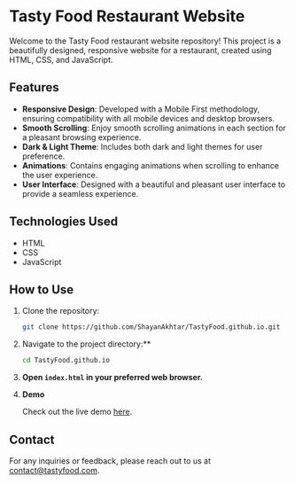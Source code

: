 # Tasty Food Restaurant Website

Welcome to the Tasty Food restaurant website repository! This project is a beautifully designed, responsive website for a restaurant, created using HTML, CSS, and JavaScript.

## Features

- **Responsive Design**: Developed with a Mobile First methodology, ensuring compatibility with all mobile devices and desktop browsers.
- **Smooth Scrolling**: Enjoy smooth scrolling animations in each section for a pleasant browsing experience.
- **Dark & Light Theme**: Includes both dark and light themes for user preference.
- **Animations**: Contains engaging animations when scrolling to enhance the user experience.
- **User Interface**: Designed with a beautiful and pleasant user interface to provide a seamless experience.

## Technologies Used

- HTML
- CSS
- JavaScript

## How to Use

1. Clone the repository:
   ```bash
   git clone https://github.com/ShayanAkhtar/TastyFood.github.io.git
2. Navigate to the project directory:**

    ```bash
    cd TastyFood.github.io
    ```

2. **Open `index.html` in your preferred web browser.**

3. **Demo**

    Check out the live demo [here](https://shayanakhtar.github.io/TastyFood.github.io/).
   
## Contact

For any inquiries or feedback, please reach out to us at [contact@tastyfood.com](mailto:shayantanoli38@gmail.com).
